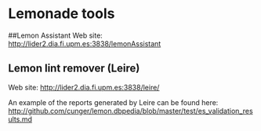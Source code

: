 # Lemonade tools

##Lemon Assistant
Web site:  http://lider2.dia.fi.upm.es:3838/lemonAssistant

## Lemon lint remover (Leire) 
Web site: http://lider2.dia.fi.upm.es:3838/leire/

An example of the reports generated by Leire can be found here: http://github.com/cunger/lemon.dbpedia/blob/master/test/es_validation_results.md
